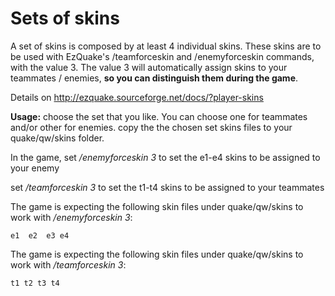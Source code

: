 # Sets of skins
A set of skins is composed by at least 4 individual skins. These skins are to be used with EzQuake's /teamforceskin and /enemyforceskin commands, with the value 3. 
The value 3 will automatically assign skins to your teammates / enemies, **so you can distinguish them during the game**.

Details on http://ezquake.sourceforge.net/docs/?player-skins

**Usage:**
choose the set that you like. You can choose one for teammates and/or other for enemies. copy the the chosen set skins files to your quake/qw/skins folder. 

 In the game, set */enemyforceskin 3* to set the e1-e4 skins to be assigned to your enemy

 set */teamforceskin 3* to set the t1-t4 skins to be assigned to your teammates

The game is expecting the following skin files under quake/qw/skins to work with */enemyforceskin 3*:

`e1 
e2 
e3
e4`

The game is expecting the following skin files under quake/qw/skins to work with */teamforceskin 3*:

`t1
t2
t3
t4`



